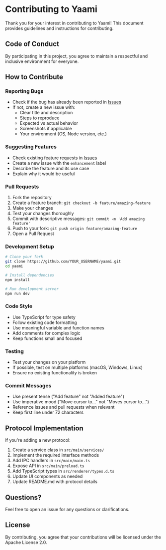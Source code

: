 # Contributing to Yaami

Thank you for your interest in contributing to Yaami! This document provides guidelines and instructions for contributing.

## Code of Conduct

By participating in this project, you agree to maintain a respectful and inclusive environment for everyone.

## How to Contribute

### Reporting Bugs

- Check if the bug has already been reported in [Issues](https://github.com/nixuser9/yaami/issues)
- If not, create a new issue with:
  - Clear title and description
  - Steps to reproduce
  - Expected vs actual behavior
  - Screenshots if applicable
  - Your environment (OS, Node version, etc.)

### Suggesting Features

- Check existing feature requests in [Issues](https://github.com/nixuser9/yaami/issues)
- Create a new issue with the `enhancement` label
- Describe the feature and its use case
- Explain why it would be useful

### Pull Requests

1. Fork the repository
2. Create a feature branch: `git checkout -b feature/amazing-feature`
3. Make your changes
4. Test your changes thoroughly
5. Commit with descriptive messages: `git commit -m 'Add amazing feature'`
6. Push to your fork: `git push origin feature/amazing-feature`
7. Open a Pull Request

### Development Setup

```bash
# Clone your fork
git clone https://github.com/YOUR_USERNAME/yaami.git
cd yaami

# Install dependencies
npm install

# Run development server
npm run dev
```

### Code Style

- Use TypeScript for type safety
- Follow existing code formatting
- Use meaningful variable and function names
- Add comments for complex logic
- Keep functions small and focused

### Testing

- Test your changes on your platform
- If possible, test on multiple platforms (macOS, Windows, Linux)
- Ensure no existing functionality is broken

### Commit Messages

- Use present tense ("Add feature" not "Added feature")
- Use imperative mood ("Move cursor to..." not "Moves cursor to...")
- Reference issues and pull requests when relevant
- Keep first line under 72 characters

## Protocol Implementation

If you're adding a new protocol:

1. Create a service class in `src/main/services/`
2. Implement the required interface methods
3. Add IPC handlers in `src/main/main.ts`
4. Expose API in `src/main/preload.ts`
5. Add TypeScript types in `src/renderer/types.d.ts`
6. Update UI components as needed
7. Update README.md with protocol details

## Questions?

Feel free to open an issue for any questions or clarifications.

## License

By contributing, you agree that your contributions will be licensed under the Apache License 2.0.

